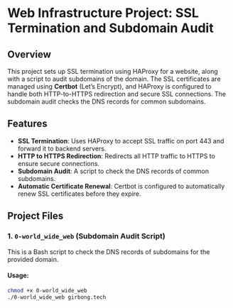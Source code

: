 # Web Infrastructure Project: SSL Termination and Subdomain Audit

## Overview

This project sets up SSL termination using HAProxy for a website, along with a script to audit subdomains of the domain. The SSL certificates are managed using **Certbot** (Let’s Encrypt), and HAProxy is configured to handle both HTTP-to-HTTPS redirection and secure SSL connections. The subdomain audit checks the DNS records for common subdomains.

## Features

- **SSL Termination**: Uses HAProxy to accept SSL traffic on port 443 and forward it to backend servers.
- **HTTP to HTTPS Redirection**: Redirects all HTTP traffic to HTTPS to ensure secure connections.
- **Subdomain Audit**: A script to check the DNS records of common subdomains.
- **Automatic Certificate Renewal**: Certbot is configured to automatically renew SSL certificates before they expire.

## Project Files

### 1. `0-world_wide_web` (Subdomain Audit Script)

This is a Bash script to check the DNS records of subdomains for the provided domain.

#### Usage:

```bash
chmod +x 0-world_wide_web
./0-world_wide_web girbong.tech
